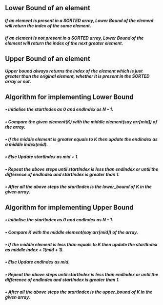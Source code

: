## Lower Bound of an element
##### If an element is present in a SORTED array, Lower Bound of the element will return the index of the same element.
##### If an element is not present in a SORTED array, Lower Bound of the element will return the index of the next greater element.

## Upper Bound of an element
##### Upper bound always returns the index of the element which is just greater than the original element, whether it is present in the SORTED array or not.

## Algorithm for implementing Lower Bound
##### •	Initialise the startIndex as 0 and endIndex as N – 1.
##### •	Compare the given element(K) with the middle element(say arr[mid]) of the array.
##### •	If the middle element is greater equals to K then update the endIndex as a middle index(mid).
##### •	Else Update startIndex as mid + 1.
##### •	Repeat the above steps until startIndex is less than endIndex or until the difference of endIndex and startIndex is greater than 1.
##### •	After all the above steps the startIndex is the lower_bound of K in the given array.

## Algorithm for implementing Upper Bound
##### •	Initialise the startIndex as 0 and endIndex as N – 1.
##### •	Compare K with the middle element(say arr[mid]) of the array.
##### •	If the middle element is less than equals to K then update the startIndex as middle index + 1(mid + 1).
##### •	Else Update endIndex as mid.
##### •	Repeat the above steps until startIndex is less than endIndex or until the difference of endIndex and startIndex is greater than 1.
##### •	After all the above steps the startIndex is the upper_bound of K in the given array.
